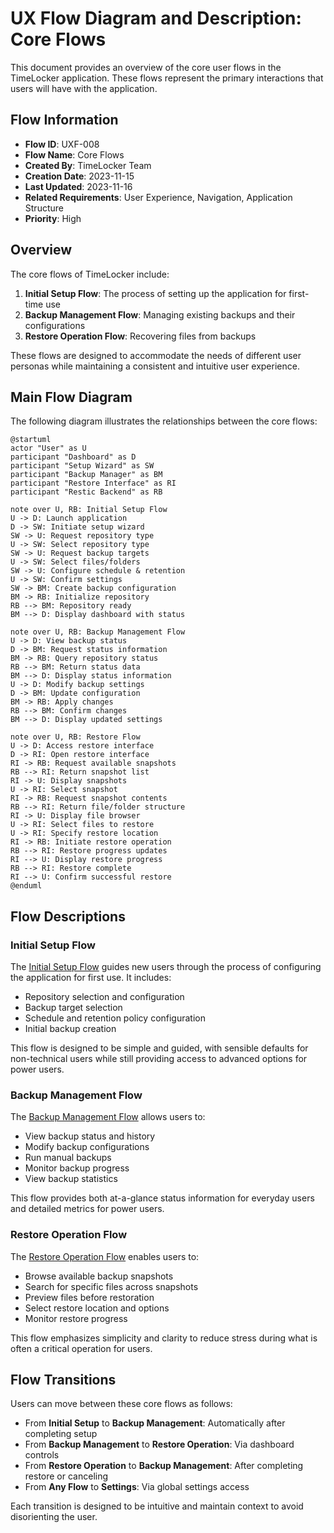 # UX Flow Diagram and Description: Core Flows

This document provides an overview of the core user flows in the TimeLocker application. These flows represent the primary interactions that users will have
with the application.

## Flow Information

- **Flow ID**: UXF-008
- **Flow Name**: Core Flows
- **Created By**: TimeLocker Team
- **Creation Date**: 2023-11-15
- **Last Updated**: 2023-11-16
- **Related Requirements**: User Experience, Navigation, Application Structure
- **Priority**: High

## Overview

The core flows of TimeLocker include:

1. **Initial Setup Flow**: The process of setting up the application for first-time use
2. **Backup Management Flow**: Managing existing backups and their configurations
3. **Restore Operation Flow**: Recovering files from backups

These flows are designed to accommodate the needs of different user personas while maintaining a consistent and intuitive user experience.

## Main Flow Diagram

The following diagram illustrates the relationships between the core flows:

```plantuml
@startuml
actor "User" as U
participant "Dashboard" as D
participant "Setup Wizard" as SW
participant "Backup Manager" as BM
participant "Restore Interface" as RI
participant "Restic Backend" as RB

note over U, RB: Initial Setup Flow
U -> D: Launch application
D -> SW: Initiate setup wizard
SW -> U: Request repository type
U -> SW: Select repository type
SW -> U: Request backup targets
U -> SW: Select files/folders
SW -> U: Configure schedule & retention
U -> SW: Confirm settings
SW -> BM: Create backup configuration
BM -> RB: Initialize repository
RB --> BM: Repository ready
BM --> D: Display dashboard with status

note over U, RB: Backup Management Flow
U -> D: View backup status
D -> BM: Request status information
BM -> RB: Query repository status
RB --> BM: Return status data
BM --> D: Display status information
U -> D: Modify backup settings
D -> BM: Update configuration
BM -> RB: Apply changes
RB --> BM: Confirm changes
BM --> D: Display updated settings

note over U, RB: Restore Flow
U -> D: Access restore interface
D -> RI: Open restore interface
RI -> RB: Request available snapshots
RB --> RI: Return snapshot list
RI -> U: Display snapshots
U -> RI: Select snapshot
RI -> RB: Request snapshot contents
RB --> RI: Return file/folder structure
RI -> U: Display file browser
U -> RI: Select files to restore
U -> RI: Specify restore location
RI -> RB: Initiate restore operation
RB --> RI: Restore progress updates
RI --> U: Display restore progress
RB --> RI: Restore complete
RI --> U: Confirm successful restore
@enduml
```

## Flow Descriptions

### Initial Setup Flow

The [Initial Setup Flow](initial-setup-flow.md) guides new users through the process of configuring the application for first use. It includes:

- Repository selection and configuration
- Backup target selection
- Schedule and retention policy configuration
- Initial backup creation

This flow is designed to be simple and guided, with sensible defaults for non-technical users while still providing access to advanced options for power users.

### Backup Management Flow

The [Backup Management Flow](backup-management-flow.md) allows users to:

- View backup status and history
- Modify backup configurations
- Run manual backups
- Monitor backup progress
- View backup statistics

This flow provides both at-a-glance status information for everyday users and detailed metrics for power users.

### Restore Operation Flow

The [Restore Operation Flow](restore-operation-flow.md) enables users to:

- Browse available backup snapshots
- Search for specific files across snapshots
- Preview files before restoration
- Select restore location and options
- Monitor restore progress

This flow emphasizes simplicity and clarity to reduce stress during what is often a critical operation for users.

## Flow Transitions

Users can move between these core flows as follows:

- From **Initial Setup** to **Backup Management**: Automatically after completing setup
- From **Backup Management** to **Restore Operation**: Via dashboard controls
- From **Restore Operation** to **Backup Management**: After completing restore or canceling
- From **Any Flow** to **Settings**: Via global settings access

Each transition is designed to be intuitive and maintain context to avoid disorienting the user.
